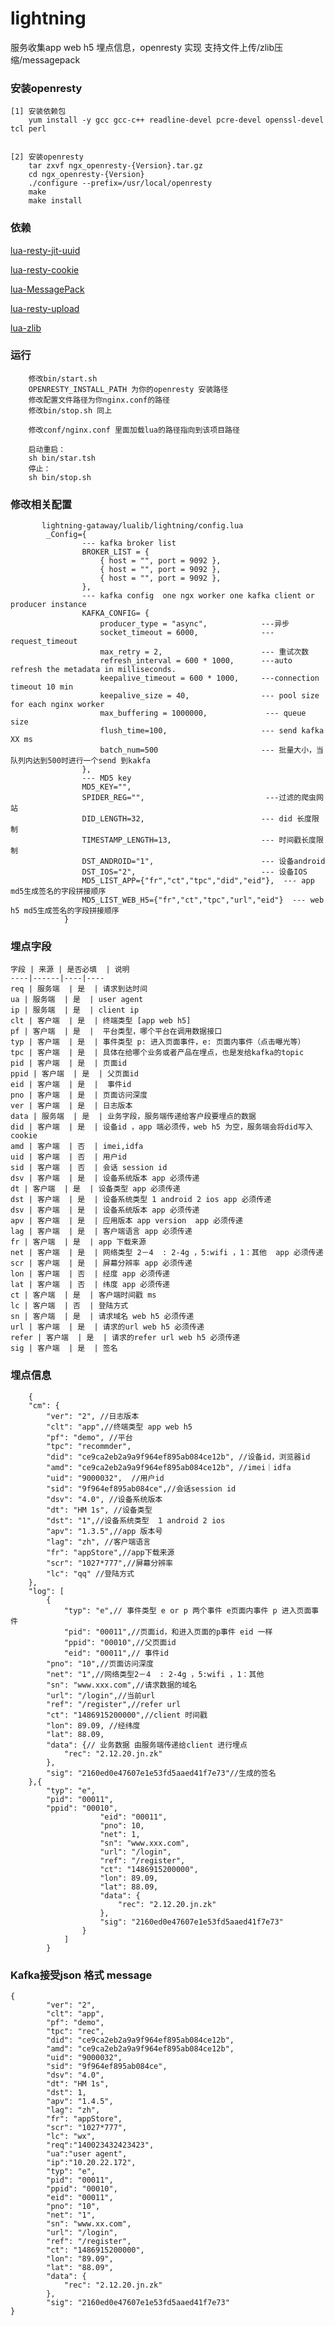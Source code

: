 # lightning
服务收集app web h5 埋点信息，openresty 实现
支持文件上传/zlib压缩/messagepack

### 安装openresty
    [1] 安装依赖包   
        yum install -y gcc gcc-c++ readline-devel pcre-devel openssl-devel tcl perl  
   
    
    [2] 安装openresty  
        tar zxvf ngx_openresty-{Version}.tar.gz    
        cd ngx_openresty-{Version} 
        ./configure --prefix=/usr/local/openresty   
        make    
        make install 
### 依赖       
[lua-resty-jit-uuid](https://github.com/thibaultcha/lua-resty-jit-uuid)

[lua-resty-cookie](https://github.com/cloudflare/lua-resty-cookie)

[lua-MessagePack](https://github.com/fperrad/lua-MessagePack)

[lua-resty-upload](https://github.com/openresty/lua-resty-upload)

[lua-zlib](https://github.com/brimworks/lua-zlib) 

### 运行
        修改bin/start.sh  
        OPENRESTY_INSTALL_PATH 为你的openresty 安装路径 
        修改配置文件路径为你nginx.conf的路径  
        修改bin/stop.sh 同上  

        修改conf/nginx.conf 里面加载lua的路径指向到该项目路径  

        启动重启：  
        sh bin/star.tsh  
        停止：  
        sh bin/stop.sh 
        
### 修改相关配置  
           lightning-gataway/lualib/lightning/config.lua 
            _Config={
                    --- kafka broker list
                    BROKER_LIST = { 
                        { host = "", port = 9092 }, 
                        { host = "", port = 9092 }, 
                        { host = "", port = 9092 }, 
                    }, 
                    --- kafka config  one ngx worker one kafka client or producer instance 
                    KAFKA_CONFIG= { 
                        producer_type = "async",            ---异步 
                        socket_timeout = 6000,              --- request_timeout 
                        max_retry = 2,                      --- 重试次数 
                        refresh_interval = 600 * 1000,      ---auto refresh the metadata in milliseconds. 
                        keepalive_timeout = 600 * 1000,     ---connection timeout 10 min 
                        keepalive_size = 40,                --- pool size for each nginx worker 
                        max_buffering = 1000000,             --- queue size 
                        flush_time=100,                     --- send kafka XX ms 
                        batch_num=500                       --- 批量大小，当队列内达到500时进行一个send 到kakfa 
                    },
                    --- MD5 key 
                    MD5_KEY="", 
                    SPIDER_REG="",                           ---过滤的爬虫网站  
                    DID_LENGTH=32,                          --- did 长度限制 
                    TIMESTAMP_LENGTH=13,                    --- 时间戳长度限制 
                    DST_ANDROID="1",                        --- 设备android 
                    DST_IOS="2",                            --- 设备IOS 
                    MD5_LIST_APP={"fr","ct","tpc","did","eid"},  --- app md5生成签名的字段拼接顺序 
                    MD5_LIST_WEB_H5={"fr","ct","tpc","url","eid"}  --- web h5 md5生成签名的字段拼接顺序 
                } 
             
### 埋点字段  
     
    字段 | 来源 | 是否必填  | 说明  
    ----|------|----|----
    req | 服务端  | 是  | 请求到达时间
    ua | 服务端  | 是  | user agent
    ip | 服务端  | 是  | client ip
    clt | 客户端  | 是  | 终端类型 [app web h5]
    pf | 客户端  | 是  |  平台类型，哪个平台在调用数据接口
    typ | 客户端  | 是  | 事件类型 p: 进入页面事件，e: 页面内事件（点击曝光等）
    tpc | 客户端  | 是  | 具体在给哪个业务或者产品在埋点，也是发给kafka的topic
    pid | 客户端  | 是  | 页面id
    ppid | 客户端  | 是  | 父页面id
    eid | 客户端  | 是  |  事件id
    pno | 客户端  | 是  | 页面访问深度
    ver | 客户端  | 是  | 日志版本
    data | 服务端  | 是  | 业务字段，服务端传递给客户段要埋点的数据
    did | 客户端  | 是  | 设备id ，app 端必须传，web h5 为空，服务端会将did写入cookie
    amd | 客户端  | 否  | imei,idfa
    uid | 客户端  | 否  | 用户id
    sid | 客户端  | 否  | 会话 session id
    dsv | 客户端  | 是  | 设备系统版本 app 必须传递
    dt | 客户端  | 是  | 设备类型 app 必须传递
    dst | 客户端  | 是  | 设备系统类型 1 android 2 ios app 必须传递
    dsv | 客户端  | 是  | 设备系统版本 app 必须传递
    apv | 客户端  | 是  | 应用版本 app version  app 必须传递
    lag | 客户端  | 是  | 客户端语言 app 必须传递
    fr | 客户端  | 是  | app 下载来源
    net | 客户端  | 是  | 网络类型 2－4  : 2-4g ，5:wifi ，1：其他  app 必须传递
    scr | 客户端  | 是  | 屏幕分辨率 app 必须传递
    lon | 客户端  | 否  | 经度 app 必须传递
    lat | 客户端  | 否  | 纬度 app 必须传递
    ct | 客户端  | 是  | 客户端时间戳 ms 
    lc | 客户端  | 否  | 登陆方式
    sn | 客户端  | 是  | 请求域名 web h5 必须传递
    url | 客户端  | 是  | 请求的url web h5 必须传递
    refer | 客户端  | 是  | 请求的refer url web h5 必须传递
    sig | 客户端  | 是  | 签名


### 埋点信息  
        {
        "cm": {
            "ver": "2", //日志版本
            "clt": "app",//终端类型 app web h5
            "pf": "demo", //平台
            "tpc": "recommder",
            "did": "ce9ca2eb2a9a9f964ef895ab084ce12b", //设备id，浏览器id
            "amd": "ce9ca2eb2a9a9f964ef895ab084ce12b", //imei｜idfa 
            "uid": "9000032",  //用户id
            "sid": "9f964ef895ab084ce",//会话session id
            "dsv": "4.0", //设备系统版本
            "dt": "HM 1s", //设备类型
            "dst": "1",//设备系统类型  1 android 2 ios
            "apv": "1.3.5",//app 版本号
            "lag": "zh", //客户端语言
            "fr": "appStore",//app下载来源
            "scr": "1027*777",//屏幕分辨率
            "lc": "qq" //登陆方式
        },
        "log": [
            {
                "typ": "e",// 事件类型 e or p 两个事件 e页面内事件 p 进入页面事件
                "pid": "00011",//页面id，和进入页面的p事件 eid 一样
                "ppid": "00010",//父页面id
                "eid": "00011",// 事件id
            "pno": "10",//页面访问深度
            "net": "1",//网络类型2－4  : 2-4g ，5:wifi ，1：其他
            "sn": "www.xxx.com",//请求数据的域名
            "url": "/login",//当前url
            "ref": "/register",//refer url
            "ct": "1486915200000",//client 时间戳
            "lon": 89.09, //经纬度
            "lat": 88.09,
            "data": {// 业务数据 由服务端传递给client 进行埋点
                "rec": "2.12.20.jn.zk"
            },
            "sig": "2160ed0e47607e1e53fd5aaed41f7e73"//生成的签名
        },{
            "typ": "e",
            "pid": "00011",
            "ppid": "00010",
                        "eid": "00011",
                        "pno": 10,
                        "net": 1,
                        "sn": "www.xxx.com",
                        "url": "/login",
                        "ref": "/register",
                        "ct": "1486915200000",
                        "lon": 89.09,
                        "lat": 88.09,
                        "data": {
                            "rec": "2.12.20.jn.zk"
                        },
                        "sig": "2160ed0e47607e1e53fd5aaed41f7e73"
                    }
                ]
            }
    
### Kafka接受json 格式 message
    {
            "ver": "2",
            "clt": "app",
            "pf": "demo",
            "tpc": "rec",
            "did": "ce9ca2eb2a9a9f964ef895ab084ce12b",
            "amd": "ce9ca2eb2a9a9f964ef895ab084ce12b",
            "uid": "9000032",
            "sid": "9f964ef895ab084ce",
            "dsv": "4.0",
            "dt": "HM 1s",
            "dst": 1,
            "apv": "1.4.5",
            "lag": "zh",
            "fr": "appStore",
            "scr": "1027*777",
            "lc": "wx",
            "req":"140023432423423",
            "ua":"user agent",
            "ip":"10.20.22.172",
            "typ": "e",
            "pid": "00011",
            "ppid": "00010",
            "eid": "00011",
            "pno": "10",
            "net": "1",
            "sn": "www.xx.com",
            "url": "/login",
            "ref": "/register",
            "ct": "1486915200000",
            "lon": "89.09",
            "lat": "88.09",
            "data": {
                "rec": "2.12.20.jn.zk"
            },
            "sig": "2160ed0e47607e1e53fd5aaed41f7e73"
    }
